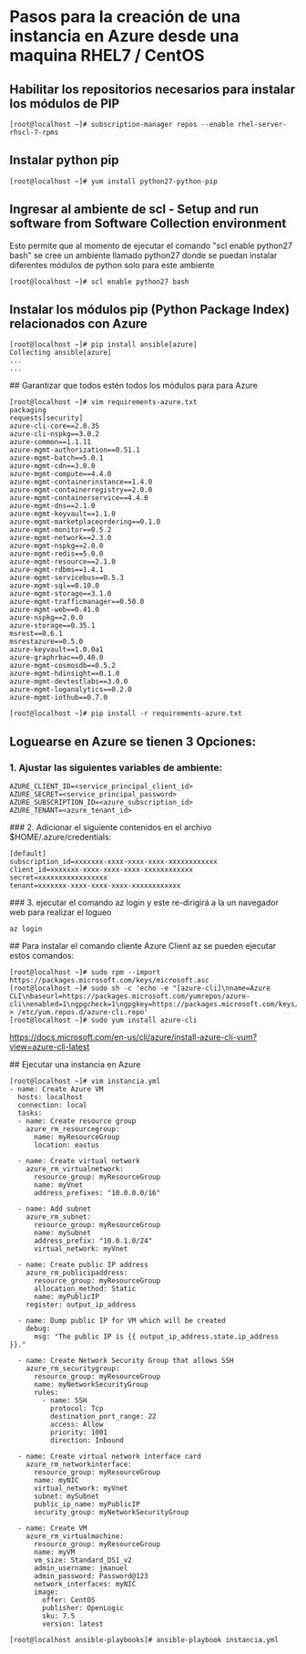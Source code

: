 # Pasos para la creación de una instancia en Azure desde una maquina RHEL7 / CentOS

## Habilitar los repositorios necesarios para instalar los módulos de PIP 
```
[root@localhost ~]# subscription-manager repos --enable rhel-server-rhscl-7-rpms
``` 

## Instalar python pip
```
[root@localhost ~]# yum install python27-python-pip
``` 

## Ingresar al ambiente de scl - Setup and run software from Software Collection environment
Esto permite que al momento de ejecutar el comando "scl enable python27 bash" se cree un ambiente llamado python27 donde se puedan instalar diferentes módulos de python solo para este ambiente

```
[root@localhost ~]# scl enable python27 bash
```
## Instalar los módulos pip (Python Package Index) relacionados con Azure
```
[root@localhost ~]# pip install ansible[azure]
Collecting ansible[azure]
...
...
```

## Garantizar que todos estén todos los módulos para para Azure
```
[root@localhost ~]# vim requirements-azure.txt
packaging
requests[security]
azure-cli-core==2.0.35
azure-cli-nspkg==3.0.2
azure-common==1.1.11
azure-mgmt-authorization==0.51.1
azure-mgmt-batch==5.0.1
azure-mgmt-cdn==3.0.0
azure-mgmt-compute==4.4.0
azure-mgmt-containerinstance==1.4.0
azure-mgmt-containerregistry==2.0.0
azure-mgmt-containerservice==4.4.0
azure-mgmt-dns==2.1.0
azure-mgmt-keyvault==1.1.0
azure-mgmt-marketplaceordering==0.1.0
azure-mgmt-monitor==0.5.2
azure-mgmt-network==2.3.0
azure-mgmt-nspkg==2.0.0
azure-mgmt-redis==5.0.0
azure-mgmt-resource==2.1.0
azure-mgmt-rdbms==1.4.1
azure-mgmt-servicebus==0.5.3
azure-mgmt-sql==0.10.0
azure-mgmt-storage==3.1.0
azure-mgmt-trafficmanager==0.50.0
azure-mgmt-web==0.41.0
azure-nspkg==2.0.0
azure-storage==0.35.1
msrest==0.6.1
msrestazure==0.5.0
azure-keyvault==1.0.0a1
azure-graphrbac==0.40.0
azure-mgmt-cosmosdb==0.5.2
azure-mgmt-hdinsight==0.1.0
azure-mgmt-devtestlabs==3.0.0
azure-mgmt-loganalytics==0.2.0
azure-mgmt-iothub==0.7.0

[root@localhost ~]# pip install -r requirements-azure.txt
```

## Loguearse en Azure se tienen 3 Opciones:

### 1. Ajustar las siguientes variables de ambiente:
```
AZURE_CLIENT_ID=<service_principal_client_id>
AZURE_SECRET=<service_principal_password>
AZURE_SUBSCRIPTION_ID=<azure_subscription_id>
AZURE_TENANT=<azure_tenant_id>
```

### 2. Adicionar el siguiente contenidos en el archivo $HOME/.azure/credentials:
```
[default]
subscription_id=xxxxxxx-xxxx-xxxx-xxxx-xxxxxxxxxxxx
client_id=xxxxxxx-xxxx-xxxx-xxxx-xxxxxxxxxxxx
secret=xxxxxxxxxxxxxxxxx
tenant=xxxxxxx-xxxx-xxxx-xxxx-xxxxxxxxxxxx
```


### 3. ejecutar el comando az login y este re-dirigirá a la un navegador web para realizar el logueo
```
az login
```
## Para instalar el comando cliente Azure Client az se pueden ejecutar estos comandos:
```
[root@localhost ~]# sudo rpm --import https://packages.microsoft.com/keys/microsoft.asc
[root@localhost ~]# sudo sh -c 'echo -e "[azure-cli]\nname=Azure CLI\nbaseurl=https://packages.microsoft.com/yumrepos/azure-cli\nenabled=1\ngpgcheck=1\ngpgkey=https://packages.microsoft.com/keys/microsoft.asc" > /etc/yum.repos.d/azure-cli.repo'
[root@localhost ~]# sudo yum install azure-cli
```
https://docs.microsoft.com/en-us/cli/azure/install-azure-cli-yum?view=azure-cli-latest



## Ejecutar una instancia en Azure
```
[root@localhost ~]# vim instancia.yml
- name: Create Azure VM
  hosts: localhost
  connection: local
  tasks:
  - name: Create resource group
    azure_rm_resourcegroup:
      name: myResourceGroup
      location: eastus

  - name: Create virtual network
    azure_rm_virtualnetwork:
      resource_group: myResourceGroup
      name: myVnet
      address_prefixes: "10.0.0.0/16"

  - name: Add subnet
    azure_rm_subnet:
      resource_group: myResourceGroup
      name: mySubnet
      address_prefix: "10.0.1.0/24"
      virtual_network: myVnet

  - name: Create public IP address
    azure_rm_publicipaddress:
      resource_group: myResourceGroup
      allocation_method: Static
      name: myPublicIP
    register: output_ip_address

  - name: Dump public IP for VM which will be created
    debug:
      msg: "The public IP is {{ output_ip_address.state.ip_address }}."

  - name: Create Network Security Group that allows SSH
    azure_rm_securitygroup:
      resource_group: myResourceGroup
      name: myNetworkSecurityGroup
      rules:
        - name: SSH
          protocol: Tcp
          destination_port_range: 22
          access: Allow
          priority: 1001
          direction: Inbound

  - name: Create virtual network interface card
    azure_rm_networkinterface:
      resource_group: myResourceGroup
      name: myNIC
      virtual_network: myVnet
      subnet: mySubnet
      public_ip_name: myPublicIP
      security_group: myNetworkSecurityGroup

  - name: Create VM
    azure_rm_virtualmachine:
      resource_group: myResourceGroup
      name: myVM
      vm_size: Standard_DS1_v2
      admin_username: jmanuel
      admin_password: Password@123
      network_interfaces: myNIC
      image:
        offer: CentOS
        publisher: OpenLogic
        sku: 7.5
        version: latest

[root@localhost ansible-playbooks]# ansible-playbook instancia.yml
```
